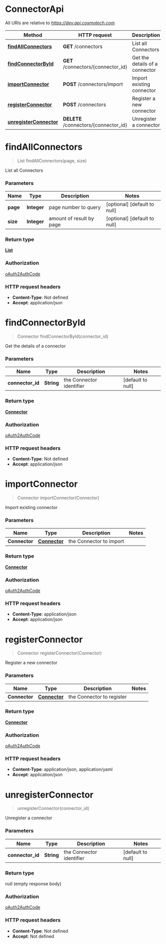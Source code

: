 # ConnectorApi

All URIs are relative to *https://dev.api.cosmotech.com*

Method | HTTP request | Description
------------- | ------------- | -------------
[**findAllConnectors**](ConnectorApi.md#findAllConnectors) | **GET** /connectors | List all Connectors
[**findConnectorById**](ConnectorApi.md#findConnectorById) | **GET** /connectors/{connector_id} | Get the details of a connector
[**importConnector**](ConnectorApi.md#importConnector) | **POST** /connectors/import | Import existing connector
[**registerConnector**](ConnectorApi.md#registerConnector) | **POST** /connectors | Register a new connector
[**unregisterConnector**](ConnectorApi.md#unregisterConnector) | **DELETE** /connectors/{connector_id} | Unregister a connector


<a name="findAllConnectors"></a>
# **findAllConnectors**
> List findAllConnectors(page, size)

List all Connectors

### Parameters

Name | Type | Description  | Notes
------------- | ------------- | ------------- | -------------
 **page** | **Integer**| page number to query | [optional] [default to null]
 **size** | **Integer**| amount of result by page | [optional] [default to null]

### Return type

[**List**](../Models/Connector.md)

### Authorization

[oAuth2AuthCode](../README.md#oAuth2AuthCode)

### HTTP request headers

- **Content-Type**: Not defined
- **Accept**: application/json

<a name="findConnectorById"></a>
# **findConnectorById**
> Connector findConnectorById(connector\_id)

Get the details of a connector

### Parameters

Name | Type | Description  | Notes
------------- | ------------- | ------------- | -------------
 **connector\_id** | **String**| the Connector identifier | [default to null]

### Return type

[**Connector**](../Models/Connector.md)

### Authorization

[oAuth2AuthCode](../README.md#oAuth2AuthCode)

### HTTP request headers

- **Content-Type**: Not defined
- **Accept**: application/json

<a name="importConnector"></a>
# **importConnector**
> Connector importConnector(Connector)

Import existing connector

### Parameters

Name | Type | Description  | Notes
------------- | ------------- | ------------- | -------------
 **Connector** | [**Connector**](../Models/Connector.md)| the Connector to import |

### Return type

[**Connector**](../Models/Connector.md)

### Authorization

[oAuth2AuthCode](../README.md#oAuth2AuthCode)

### HTTP request headers

- **Content-Type**: application/json
- **Accept**: application/json

<a name="registerConnector"></a>
# **registerConnector**
> Connector registerConnector(Connector)

Register a new connector

### Parameters

Name | Type | Description  | Notes
------------- | ------------- | ------------- | -------------
 **Connector** | [**Connector**](../Models/Connector.md)| the Connector to register |

### Return type

[**Connector**](../Models/Connector.md)

### Authorization

[oAuth2AuthCode](../README.md#oAuth2AuthCode)

### HTTP request headers

- **Content-Type**: application/json, application/yaml
- **Accept**: application/json

<a name="unregisterConnector"></a>
# **unregisterConnector**
> unregisterConnector(connector\_id)

Unregister a connector

### Parameters

Name | Type | Description  | Notes
------------- | ------------- | ------------- | -------------
 **connector\_id** | **String**| the Connector identifier | [default to null]

### Return type

null (empty response body)

### Authorization

[oAuth2AuthCode](../README.md#oAuth2AuthCode)

### HTTP request headers

- **Content-Type**: Not defined
- **Accept**: Not defined

